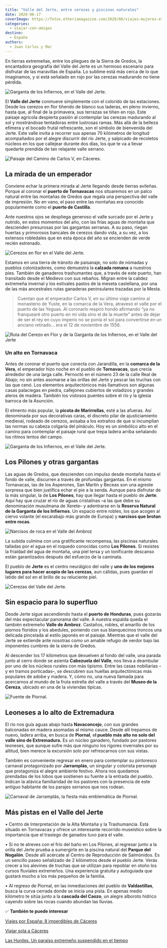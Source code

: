 ```yaml
---
title: "Valle del Jerte, entre cerezas y piscinas naturales"
date: 2020-06-17
coverImage: https://fotos.etheriamagazine.com/2020/06/viajes-mujeres-etheria-Valle-del-jerte.jpg
categories: 
  - viajar-con-amigas
destino: 
  - España
authors: 
  - Juan Carlos y Mar
---
```


En tierras extremeñas, entre los pliegues de la Sierra de Gredos, la encantadora 
geografía del Valle del Jerte es un hermoso escenario para disfrutar de las maravillas 
de España. Lo sublime está más cerca de lo que imaginamos, y si está señalado en rojo 
por las cerezas madurando no tiene pérdida. 

![Garganta de los Infiernos, en el Valle del Jerte.](https://fotos.etheriamagazine.com/2020/06/garganta-infierno-los-pilones-caceres.jpg "Garganta de los Infiernos, en el Valle del Jerte.")

El **Valle del Jerte** conmueve simplemente con el colorido de las estaciones. Desde los 
cerezos en flor tiñendo de blanco sus laderas, en pleno invierno, hasta que, al final de 
la primavera, sus terrazas se tiñen en rojo. Este paisaje agrícola despierta pasión al 
contemplar las cerezas madurando al sol y mostrándose tentadoras entre lustrosas ramas. 
Más allá de la belleza efímera y el bocado frutal refrescante, son el símbolo de 
bienvenida del Jerte. Este valle invita a recorrer sus apenas 70 kilómetros de longitud 
acompañados por el alegre discurrir del río Jerte, y salpicado de recoletos núcleos en 
los que callejear durante dos días, los que te va a llevar quedarte prendida de tan 
relajante valle serrano. 

![Paisaje del Camino de Carlos V, en Cáceres.](https://fotos.etheriamagazine.com/2020/06/Camino-CarlosV-Valle-Jerte.jpg "Paisaje del Camino de Carlos V, en Cáceres.")

## La mirada de un emperador

Conviene echar la primera mirada al Jerte llegando desde tierras avileñas. Porque al 
coronar el **puerto de Tornavacas** nos situaremos en un palco natural entre las 
montañas de Gredos que regala una perspectiva del valle de impresión. No en vano, el 
paso entre las montañas era conocido popularmente como el **puerto de Castilla**. 

Ante nuestros ojos se despliega generoso el valle surcado por el Jerte y nutrido, en 
estos momentos del año, con las frías aguas de montaña que descienden presurosas por las 
gargantas serranas. A su paso, riegan huertas y primorosos bancales de cerezos dando 
vida, a su vez, a los extensos robledales que en esta época del año se encienden de 
verde recién estrenado. 

![Cerezos en flor en el Valle del Jerte.](https://fotos.etheriamagazine.com/2020/06/cerezos-flor-valle-jerte.jpg "Cerezos en flor en el Valle del Jerte.")

Estamos en una tierra de tránsito de paisanaje, no solo de nómadas y pueblos 
colonizadores, como demuestra la **calzada romana** a nuestros pies. También de 
ganaderos trashumantes que, a través de este puerto, han transitado desde el Medievo con 
sus rebaños. Migran entre la calidez extremeña invernal y los estivales pastos de la 
meseta castellana, por una de las más ancestrales rutas ganaderas peninsulares trazadas 
por la Mesta. 

> Cuentan que el emperador Carlos V, en su último viaje camino al monasterio de Yuste, en 
> la comarca de la Vera, atravesó el valle por el puerto de las Yeguas. Al coronarlo 
> respiró hondo afirmando “ya no franquearé otro puerto en mi vida sino el de la muerte” 
> antes de dejar de ser el rey en cuyo imperio no se ponía el sol para convertirse en un 
> anciano retirado… era el 12 de noviembre de 1556. 

![Ruta del Cerezo en Flor y de la Garganta de los Infiernos, en el Valle del Jerte](https://fotos.etheriamagazine.com/2020/06/ruta-valle-jerte.jpg "Ruta del Cerezo en Flor y de la Garganta de los Infiernos.")

### Un alto en Tornavaca

Antes de coronar el puerto que conecta con Jarandilla, en la **comarca de la Vera**, el 
emperador hizo noche en el pueblo de **Tornavacas**, que crecía alrededor de una larga 
calle. Pernoctó en el número 23 de la calle Real de Abajo; no sin antes asomarse a las 
orillas del Jerte y pescar las truchas con las que cenó. Los elementos arquitectónicos 
más llamativos son algunas casas palaciegas en piedra, callejones cubiertos de voladizos 
y grandes aleros de madera. También los vistosos puentes sobre el río y la iglesia 
barroca de la Asunción. 

El elmento más popular, la **picota de Marirrollas**, esté a las afueras. Así denominada 
por sus decorativas caras, el discreto pilar de ajusticiamiento medieval, rodeado de 
cerezos, avisaba a los extraños de que si incumplían las normas su cabeza colgaría del 
pináculo. Hoy es un simbólico alto en el camino para contemplar el paisaje rural que 
trepa ladera arriba señalando los ritmos lentos del campo. 

![Garganta de los Infiernos, en el Valle del Jerte.](https://fotos.etheriamagazine.com/2020/06/viajes-mujeres-etheria-Valle-del-jerte.jpg "Garganta de los Infiernos, en el Valle del Jerte.")

## Los Pilones y otras gargantas

Las aguas de Gredos, que descienden con impulso desde montaña hasta el fondo de valle, 
discurren a través de profundas gargantas. En el mismo Tornavacas, las de los Asperones, 
San Martín y Beceas son una agreste sorpresa que bien justifica echar el pie a la senda. 
Aunque para disfrutar de la más singular, la de **Los Pilones**, hay que llegar hasta el 
pueblo de **Jerte**. Aquí hay que cruzar el río de aguas cristalinas –a las que debe su 
denominación musulmana de Xerete– y adentrarse en la **Reserva Natural de la Garganta de 
los Infiernos**. Un espacio entre robles, los que acogen al ciervo volante (el 
escarabajo más grande de Europa) y **narcisos que brotan entre rocas**. 

![Narcisos de roca en el Valle del  Ambroz](https://fotos.etheriamagazine.com/2020/06/valle-ambroz-narciso-roca.jpg "Narcisos de roca.")

La subida culmina con una gratificante recompensa, las piscinas naturales talladas por 
el agua en el roquedo conocidas como **Los Pilones**. Si resistes la frialdad del agua 
de montaña, una piel tersa y un tonificante descanso están garantizados después del 
esfuerzo de la caminata. 

El pueblo de **Jerte** es el centro neurálgico del valle y **uno de los mejores lugares 
para hacer acopio de las cerezas**, aun cálidas, pues guardan el latido del sol en el 
brillo de su reluciente piel. 

![Cerezas del Valle del Jerte.](https://fotos.etheriamagazine.com/2020/06/cerezas-valle-jerte-caceres.jpg "Cerezas del Valle del Jerte.")

## Sin espacio para lo superfluo

Desde Jerte sigue ascendiendo hasta el **puerto de Honduras**, pues gozarás del más 
espectacular panorama del valle. A nuestra espalda queda el también extremeño **Valle de 
Ambroz**. Castaños, robles, el amarillo de los piornos floridos y los abedules, poniendo 
con sus blanquecinos troncos una delicada pincelada al estilo japonés en el paisaje. 
Mientras que el valle del Jerte se extiende ante nosotras como un amable refugio de 
verdor bajo las imponentes cumbres de la sierra de Gredos. 

Al descender los 17 kilómetros que devuelven al fondo del valle, una parada junto al 
cerro donde se asienta **Cabezuela del Valle**, nos lleva a deambular por uno de los 
núcleos rurales con más tipismo. Entre las casas nobiliarias –y en tramos porticadas–, 
se descubren sus huellas arquitectónicas más populares de adobe y madera. Y, cómo no, 
una nueva llamada para acercarnos al mundo de la fruta estrella del valle a través del 
**Museo de la Cereza**, ubicado en una de la viviendas típicas. 

![Fuente de Piornal.](https://fotos.etheriamagazine.com/2020/06/fuente-piornal-caceres.jpg "Fuente de Piornal.")

## Leoneses a lo alto de Extremadura

El río nos guía aguas abajo hasta **Navaconcejo**, con sus grandes balconadas en madera 
asomadas al mismo cauce. Desde allí trepamos de nuevo, ladera arriba, en busca de 
**Piornal**, e**l pueblo más alto no solo del valle sino de Extremadura.** Es un núcleo 
ganadero, fundado por pastores leoneses, que aunque sufre más que ninguno los rigores 
invernales por su altitud, bien merece la excursión solo por refrescarnos con sus 
vistas. 

También es conveniente regresar en enero para contemplar su pintoresco carnaval 
protagonizado por **Jarramplás**, un singular y colorista personaje que protagoniza el 
alegre ambiente festivo. Ahora nos quedamos prendadas de los lobos que sostienen su 
fuente a la entrada del pueblo. Indican la atávica familiaridad de los pastores con la 
presencia de este antiguo habitante de los parajes serranos que nos rodean. 

![Carnaval de Jarramplás, la fiesta más emblemática de Piornal.](https://fotos.etheriamagazine.com/2020/06/jarramplas-fiesta-piornal-caceres.jpg "Carnaval de Jarramplás, la fiesta más emblemática de Piornal.")

## Más pistas en el Valle del Jerte

• Centro de Interpretación de la Alta Montaña y la Trashumancia. Está situado en 
Tornavacas y ofrece un interesante recorrido museístico sobre la importancia que el 
trasiego de ganados tuvo para el valle. 

• Si no te atreves con el frío del baño en Los Pilones, al regresar junto a la orilla 
del Jerte prueba a sumergirte en la piscina natural del **Parque del Nogalón**. Desde 
allí acércate al Centro de Reproducción de Salmónidos. Es un sencillo paseo señalizado 
de 2 kilómetros desde el pueblo Jerte. Verás crecer a los alevines de truchas que se 
utilizan para repoblar en otoño los cursos fluviales extremeños. Una experiencia 
gratuita y autoguiada que gustará mucho a los más pequeños de la familia. 

• Al regreso de Piornal, en las inmediaciones del pueblo de **Valdastillas**, busca la 
curva cerrada donde se inicia una pista. En apenas medio kilómetro te sitúa junto a la 
**cascada del Caozo**, un alegre alboroto hídrico cayendo sobre las rocas cuando abundan 
las lluvias. 

✅ **También te puede interesar** 

[Viajes por España: 8 imperdibles de 
Cáceres](https://etheriamagazine.com/2020/05/26/escapadas-espana-8-imprescindibles-en-caceres-en-clave-historica/) 

[Viajar sola a Cáceres](https://etheriamagazine.com/2018/05/13/viajarsolacaceres/) 

[Las Hurdes. Un paraíso extremeño suspendido en el 
tiempo](https://etheriamagazine.com/2020/07/21/viajes-espana-las-hurdes-un-paraiso-extremeno/)
